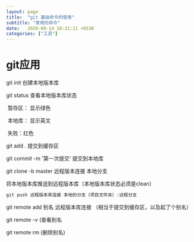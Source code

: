 ```yaml
---
layout: page
title:  "git 基础命令的使用"
subtitle: "常用的命令"
date:   2020-09-14 18:21:21 +0530
categories: ["工具"]
---
```

# git应用

git init 创建本地版本库

git status  查看本地版本库状态

​		暂存区： 显示绿色

​		本地库：	显示英文

​		失败：红色

git add .  		提交到缓存区

git commit -m '第一次提交'   		 提交到本地库 

git clone -b master 远程版本连接 本地分支

将本地版本库推送到远程版本库（本地版本库状态必须是clean）

~~~ php
git push 远程版本库连接 本地的分支（项目文件夹）:远程分支
~~~

git remote add 别名 远程版本库连接 （相当于提交到缓存区，以及起了个别名）

git remote -v (查看别名

git remote rm (删除别名)